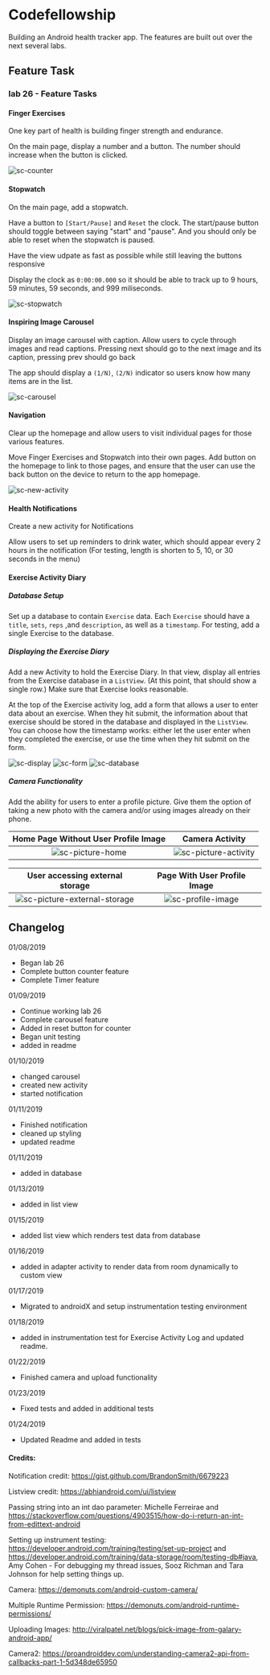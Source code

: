 # Codefellowship
Building an Android health tracker app. The features are built out over the next several labs.
## Feature Task

### lab 26 - Feature Tasks

#### Finger Exercises
One key part of health is building finger strength and endurance.

On the main page, display a number and a button. The number should increase when the button is clicked.

![sc-counter](screenshots/screenshot2.png)

#### Stopwatch

On the main page, add a stopwatch.

Have a button to `[Start/Pause]` and `Reset` the clock. The start/pause button should toggle between saying "start" and "pause". And you should only be able to reset when the stopwatch is paused.

Have the view udpate as fast as possible while still leaving the buttons responsive

Display the clock as `0:00:00.000` so it should be able to track up to 9 hours, 59 minutes, 59 seconds, and 999 miliseconds.

![sc-stopwatch](screenshots/screenshot1.png)


#### Inspiring Image Carousel

Display an image carousel with caption. Allow users to cycle through images and read captions. Pressing next should go to the next image and its caption, pressing prev should go back

The app should display a `(1/N)`, `(2/N)` indicator so users know how many items are in the list.

![sc-carousel](screenshots/screenshot3.png)

#### Navigation

Clear up the homepage and allow users to visit individual pages for those various features.

Move Finger Exercises and Stopwatch into their own pages. Add button on the homepage to link to those pages, and ensure that the user can use the back button on the device to return to the app homepage. 

![sc-new-activity](screenshots/screenshot-new-activity.png)

#### Health Notifications

Create a new activity for Notifications

Allow users to set up reminders to drink water, which should appear every 2 hours in the notification (For testing, length is shorten to 5, 10, or 30 seconds in the menu) 

#### Exercise Activity Diary

##### Database Setup

Set up a database to contain `Exercise` data. Each `Exercise` should have a `title`, `sets`, `reps` ,and `description`, as well as a `timestamp`. For testing, add a single Exercise to the database.

##### Displaying the Exercise Diary

Add a new Activity to hold the Exercise Diary. In that view, display all entries from the Exercise database in a `ListView`. (At this point, that should show a single row.) Make sure that Exercise looks reasonable.

At the top of the Exercise activity log, add a form that allows a user to enter data about an exercise. When they hit submit, the information about that exercise should be stored in the database and displayed in the `ListView`. You can choose how the timestamp works: either let the user enter when they completed the exercise, or use the time when they hit submit on the form.

![sc-display](screenshots/exercise-activity-log-display.png)
![sc-form](screenshots/exercise-activity-log-form.png)
![sc-database](screenshots/exercise-activity-log-database.png)

##### Camera Functionality

Add the ability for users to enter a profile picture. Give them the option of taking a new photo with the camera and/or using images already on their phone. 

Home Page Without User Profile Image           |  Camera Activity
:-------------------------:|:-------------------------:
![sc-picture-home](screenshots/picture-home.png)  |  ![sc-picture-activity](screenshots/picture-activity.png)

User accessing external storage         |  Page With User Profile Image
:-------------------------:|:-------------------------:
![sc-picture-external-storage](screenshots/picture-external-storage.png)  |  ![sc-profile-image](screenshots/picture-profile-image.png)


## Changelog

01/08/2019

* Began lab 26
* Complete button counter feature
* Complete Timer feature
    
01/09/2019

* Continue working lab 26
* Complete carousel feature
* Added in reset button for counter
* Began unit testing
* added in readme

01/10/2019
* changed carousel 
* created new activity
* started notification


01/11/2019
* Finished notification
* cleaned up styling
* updated readme

01/11/2019
* added in database

01/13/2019
* added in list view


01/15/2019
* added list view which renders test data from database 

01/16/2019
* added in adapter activity to render data from room dynamically to custom view

01/17/2019
* Migrated to androidX and setup instrumentation testing environment

01/18/2019
* added in instrumentation test for Exercise Activity Log and updated readme.


01/22/2019
* Finished camera and upload functionality

01/23/2019
* Fixed tests and added in additional tests

01/24/2019
* Updated Readme and added in tests

#### Credits:
Notification credit: https://gist.github.com/BrandonSmith/6679223

Listview credit: https://abhiandroid.com/ui/listview

Passing string into an int dao parameter: Michelle Ferreirae and https://stackoverflow.com/questions/4903515/how-do-i-return-an-int-from-edittext-android

Setting up instrument testing: https://developer.android.com/training/testing/set-up-project and https://developer.android.com/training/data-storage/room/testing-db#java, Amy Cohen - For debugging my thread issues, Sooz Richman and Tara Johnson for help setting things up. 

Camera: https://demonuts.com/android-custom-camera/

Multiple Runtime Permission: https://demonuts.com/android-runtime-permissions/

Uploading Images: http://viralpatel.net/blogs/pick-image-from-galary-android-app/

Camera2: https://proandroiddev.com/understanding-camera2-api-from-callbacks-part-1-5d348de65950

